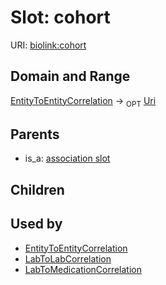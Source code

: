 
# Slot: cohort




URI: [biolink:cohort](https://w3id.org/biolink/vocab/cohort)

## Domain and Range

[EntityToEntityCorrelation](EntityToEntityCorrelation.md) ->  <sub>OPT</sub> [Uri](Uri.md)

## Parents

 *  is_a: [association slot](association_slot.md)

## Children


## Used by

 * [EntityToEntityCorrelation](EntityToEntityCorrelation.md)
 * [LabToLabCorrelation](LabToLabCorrelation.md)
 * [LabToMedicationCorrelation](LabToMedicationCorrelation.md)
